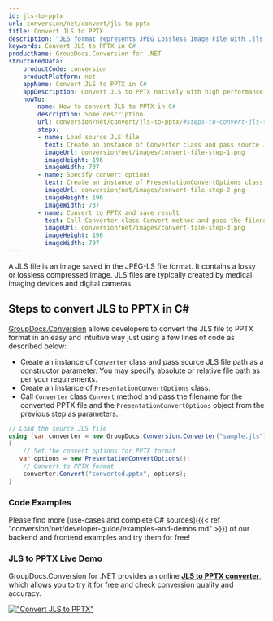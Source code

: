 ```yaml
---
id: jls-to-pptx
url: conversion/net/convert/jls-to-pptx
title: Convert JLS to PPTX
description: "JLS format represents JPEG Lossless Image File with .jls extension. Learn how to convert JLS to PPTX file programmatically in C# language using GroupDocs.Conversion for .NET library."
keywords: Convert JLS to PPTX in C#
productName: GroupDocs.Conversion for .NET
structuredData:
    productCode: conversion
    productPlatform: net
    appName: Convert JLS to PPTX in C#
    appDescription: Convert JLS to PPTX natively with high performance using C# language and server side GroupDocs.Conversion for .NET APIs, without the use of any software like Microsoft or Open Office.
    howTo:
        name: How to convert JLS to PPTX in C# 
        description: Some description
        url: conversion/net/convert/jls-to-pptx/#steps-to-convert-jls-to-pptx-in-c
        steps:
        - name: Load source JLS file 
          text: Create an instance of Converter class and pass source JLS file path as a constructor parameter. You may specify absolute or relative file path as per your requirements. 
          imageUrl: conversion/net/images/convert-file-step-1.png
          imageHeight: 196
          imageWidth: 737
        - name: Specify convert options 
          text: Create an instance of PresentationConvertOptions class.
          imageUrl: conversion/net/images/convert-file-step-2.png
          imageHeight: 196
          imageWidth: 737
        - name: Convert to PPTX and save result 
          text: Call Converter class Convert method and pass the filename for the converted HTML file and the PresentationConvertOptions object from the previous step as parameters.
          imageUrl: conversion/net/images/convert-file-step-3.png
          imageHeight: 196
          imageWidth: 737
---
```


A JLS file is an image saved in the JPEG-LS file format. It contains a lossy or lossless compressed image. JLS files are typically created by medical imaging devices and digital cameras.

## Steps to convert JLS to PPTX in C#

[GroupDocs.Conversion](https://products.groupdocs.com/conversion/net) allows developers to convert the JLS file to PPTX format in an easy and intuitive way just using a few lines of code as described below:

* Create an instance of `Converter` class and pass source JLS file path as a constructor parameter. You may specify absolute or relative file path as per your requirements. 
* Create an instance of `PresentationConvertOptions` class.
* Call `Converter` class `Convert` method and pass the filename for the converted PPTX file and the `PresentationConvertOptions` object from the previous step as parameters.

```csharp
// Load the source JLS file
using (var converter = new GroupDocs.Conversion.Converter("sample.jls"))
{
    // Set the convert options for PPTX format
   var options = new PresentationConvertOptions();
    // Convert to PPTX format
    converter.Convert("converted.pptx", options);
}
```

### Code Examples

Please find more [use-cases and complete C# sources]({{< ref "conversion/net/developer-guide/examples-and-demos.md" >}}) of our backend and frontend examples and try them for free!

### JLS to PPTX Live Demo

GroupDocs.Conversion for .NET provides an online [**JLS to PPTX converter**](https://products.groupdocs.app/conversion/jls-to-pptx), which allows you to try it for free and check conversion quality and accuracy.

[!["Convert JLS to PPTX"](conversion/net/images/convert-to-pptx/convert-jls-to-pptx.png)](https://products.groupdocs.app/conversion/jls-to-pptx)
